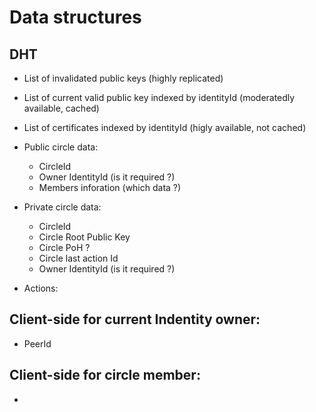 Data structures
===============

DHT
---

* List of invalidated public keys (highly replicated)
* List of current valid public key indexed by identityId (moderatedly available, cached)
* List of certificates indexed by identityId (higly available, not cached)
* Public circle data:
  * CircleId
  * Owner IdentityId (is it required ?)
  * Members inforation (which data ?)
* Private circle data:
  * CircleId
  * Circle Root Public Key
  * Circle PoH ?
  * Circle last action Id
  * Owner IdentityId (is it required ?)

* Actions:
  

Client-side for current Indentity owner:
----------------------------------------

* PeerId



Client-side for circle member:
------------------------------

*

